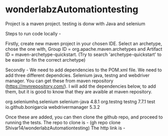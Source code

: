 # wonderlabzAutomationtesting

Project is a maven project. testing is donw with Java and selenium

Steps to run code locally - 

Firstly, create new maven project in your chosen IDE. Select an archetype, chose the one with, Group ID = org.apache.maven.archetypes and Artifact ID = maven-archetype-quickstart. (Try to search 'archetype-quickstart' to be easier to fin the correct archetype)

Secondly - We need to add dependencies to the POM.xml file. We need to add three different dependcies. Selenium java, testng and webdriver manager. You can get these from maven repository (https://mvnrepository.com/). I will add the dependencies below, to add them, but it is good to know that they are avaible at maven repository. 

<!-- https://mvnrepository.com/artifact/org.seleniumhq.selenium/selenium-java -->
<dependency>
    <groupId>org.seleniumhq.selenium</groupId>
    <artifactId>selenium-java</artifactId>
    <version>4.8.1</version>
</dependency>

<!-- https://mvnrepository.com/artifact/org.testng/testng -->
<dependency>
    <groupId>org.testng</groupId>
    <artifactId>testng</artifactId>
    <version>7.7.1</version>
    <scope>test</scope>
</dependency>

<!-- https://mvnrepository.com/artifact/io.github.bonigarcia/webdrivermanager -->
<dependency>
    <groupId>io.github.bonigarcia</groupId>
    <artifactId>webdrivermanager</artifactId>
    <version>5.3.2</version>
</dependency>

Once these are added, you can then clone the github repo, and proceed to running the tests. 
The repo to clone is - (gh repo clone Shivar14/wonderlabzAutomationtesting)
The http link is - 
